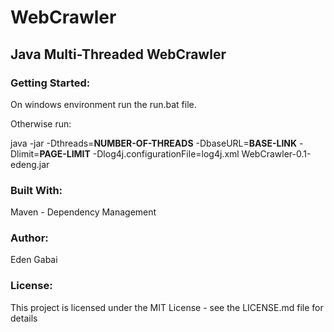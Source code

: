 # **WebCrawler**

## Java Multi-Threaded WebCrawler

### **Getting Started:**

On windows environment run the run.bat file.

Otherwise run: 

java -jar -Dthreads=**NUMBER-OF-THREADS** -DbaseURL=**BASE-LINK** -Dlimit=**PAGE-LIMIT** 
-Dlog4j.configurationFile=log4j.xml WebCrawler-0.1-edeng.jar

### **Built With:**

Maven - Dependency Management

### **Author:**

Eden Gabai

### **License:**

This project is licensed under the MIT License - see the LICENSE.md file for details
